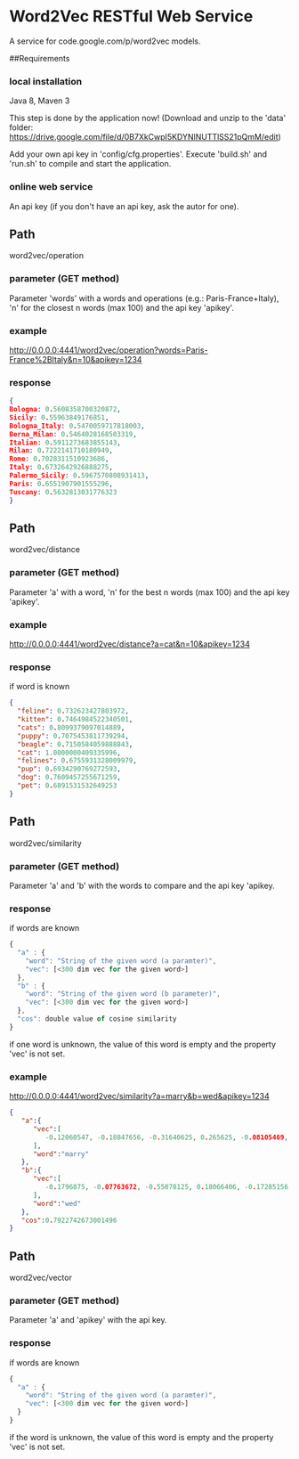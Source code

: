 # Word2Vec RESTful Web Service
A service for code.google.com/p/word2vec models.

##Requirements

### local installation
Java 8, Maven 3

This step is done by the application now!
(Download and unzip to the 'data' folder: https://drive.google.com/file/d/0B7XkCwpI5KDYNlNUTTlSS21pQmM/edit)

Add your own api key in 'config/cfg.properties'.
Execute 'build.sh' and 'run.sh' to compile and start the application.

### online web service
An api key (if you don't have an api key, ask the autor for one).

## Path
word2vec/operation

### parameter (GET method)
Parameter 'words' with a words and operations (e.g.: Paris-France+Italy), 'n' for the closest n words (max 100) and the api key 'apikey'.

### example
http://0.0.0.0:4441/word2vec/operation?words=Paris-France%2BItaly&n=10&apikey=1234

### response

```JSON
{
Bologna: 0.5608358700320872,
Sicily: 0.55963849176851,
Bologna_Italy: 0.5470059717818003,
Berna_Milan: 0.5464028168503319,
Italian: 0.5911273683855143,
Milan: 0.7222141710180949,
Rome: 0.7028311510923686,
Italy: 0.6732642926888275,
Palermo_Sicily: 0.5967570808931413,
Paris: 0.6551907901555296,
Tuscany: 0.5632813031776323
}
```

## Path
word2vec/distance

### parameter (GET method)
Parameter 'a' with a word, 'n' for the best n words (max 100) and the api key 'apikey'.

### example
http://0.0.0.0:4441/word2vec/distance?a=cat&n=10&apikey=1234

### response
if word is known
```JSON
{
  "feline": 0.732623427803972,
  "kitten": 0.7464984522340501,
  "cats": 0.8099379097014889,
  "puppy": 0.7075453811739294,
  "beagle": 0.7150584059888843,
  "cat": 1.0000000409335996,
  "felines": 0.6755931328009979,
  "pup": 0.6934290769272593,
  "dog": 0.7609457255671259,
  "pet": 0.6891531532649253
}
```

## Path
word2vec/similarity

### parameter (GET method)
Parameter 'a' and 'b' with the words to compare and the api key 'apikey.

### response
if words are known
```javascript
{
  "a" : {
    "word": "String of the given word (a paramter)",
    "vec": [<300 dim vec for the given word>]
  },
  "b" : {
    "word": "String of the given word (b parameter)",
    "vec": [<300 dim vec for the given word>]
  },
  "cos": double value of cosine similarity
}
```
if one word is unknown, the value of this word is empty and the property 'vec' is not set.

### example
http://0.0.0.0:4441/word2vec/similarity?a=marry&b=wed&apikey=1234

```JSON
{  
   "a":{  
      "vec":[  
         -0.12060547, -0.18847656, -0.31640625, 0.265625, -0.08105469, 0.14355469, 0.15917969, -0.29492188, 0.022094727, 0.107910156, 0.064941406, -0.041992188, -0.5234375, 0.20019531, -0.03491211, 0.125, 0.2734375, 0.061279297, -0.21679688, -0.10107422, -0.01965332, -0.015991211, 0.40234375, -0.15234375, 0.22558594, -0.17773438, -0.16210938, 0.020507812, -0.032226562, -0.19140625, 0.2265625, 0.1640625, -0.13085938, 0.028076172, -0.2109375, -0.12695312, 0.36328125, 0.017089844, -0.072265625, 0.27539062, 0.0040893555, 0.36132812, 0.35546875, -0.19921875, 0.07421875, -0.14746094, -0.21289062, -0.088378906, -0.18847656, 0.34179688, 0.010437012, -0.027954102, 0.064453125, -0.114746094, -0.1796875, -0.29882812, -0.34765625, -0.31445312, -0.3359375, -0.13867188, 0.5390625, -0.2421875, -0.048828125, 0.2890625, -0.36328125, 0.16601562, 0.00982666, 0.044677734, 0.19238281, 0.28515625, -0.076660156, 0.18261719, -0.041259766, 0.22070312, -0.006866455, 0.16992188, -0.359375, 0.044189453, 0.20703125, 0.39648438, -0.08935547, 0.26367188, -0.029907227, 0.25976562, 0.09375, 0.005279541, 0.1796875, 0.021240234, 0.2109375, 0.064941406, 0.09423828, -0.037597656, -0.36914062, 0.016235352, 0.12792969, 0.06738281, 0.29101562, -0.12890625, 0.056396484, -0.0018920898, -0.31835938, -0.122558594, 0.24023438, 0.002319336, 0.24414062, -0.45507812, -0.036132812, 0.03930664, -0.083496094, 0.12792969, 0.07861328, 0.010253906, 0.07861328, 0.011413574, 0.21777344, -0.29492188, 0.2890625, -0.068359375, 0.17578125, -0.041503906, 0.26953125, 0.24902344, 0.033935547, 0.24316406, 0.13964844, -0.48632812, 0.12597656, -0.04272461, -0.10644531, 0.023925781, 0.0046691895, 0.076171875, -0.04272461, 0.13476562, 0.23828125, 0.103027344, -0.037353516, 0.08886719, 0.13085938, 0.033447266, -0.103027344, 0.033203125, -0.296875, 0.1484375, -0.18652344, 0.08496094, -0.052978516, 0.01574707, -0.14160156, -0.08251953, 0.30859375, -0.0234375, 0.037597656, -0.034179688, -0.16796875, -0.23242188, -0.23144531, -0.31640625, 0.23144531, -0.48242188, -0.18457031, 0.078125, 0.34375, 0.15722656, -0.17773438, -0.46679688, 0.40429688, -0.14941406, -0.34570312, 0.04296875, -0.25976562, -0.3515625, -0.06298828, -0.068359375, 0.10595703, 0.0703125, 0.4140625, 0.10205078, -0.11767578, -0.08496094, -0.27148438, -0.21191406, -0.037109375, -0.091796875, 0.33203125, -0.12158203, -0.05834961, -0.026611328, 0.110839844, 0.122558594, 0.30664062, 0.1015625, 0.012634277, 0.3515625, 0.4375, 0.40820312, 0.06982422, 0.01965332, -0.09033203, 0.032958984, -0.11621094, 0.08886719, -0.018066406, -0.12695312, -0.13769531, 0.035888672, 0.06298828, 0.20703125, 0.21582031, -0.1640625, -0.19238281, 0.2890625, 0.31445312, -0.21972656, -0.07128906, -0.10205078, 0.12011719, 0.057861328, 0.20605469, 0.11035156, -0.15429688, 0.006958008, 0.27539062, -0.059570312, 0.28320312, -0.20019531, 0.1796875, -0.056152344, -0.21484375, 0.053955078, 0.13671875, -0.115722656, -0.14746094, -0.099609375, 0.41992188, 0.057617188, -0.359375, -0.30664062, -0.20117188, 0.24414062, -0.29492188, 0.09082031, 0.032958984, 0.25, 0.06738281, -0.08300781, -0.016113281, -0.25585938, 0.026733398, -0.087402344, 0.09765625, 0.19726562, 0.07324219, 0.19238281, 0.12207031, 0.103515625, -0.140625, -0.14941406, -0.05102539, 0.0119018555, 0.07763672, -0.27734375, -0.09716797, 0.06738281, 0.15820312, 0.078125, -0.24609375, -0.12792969, 0.048583984, 0.080566406, 0.13867188, 0.03100586, -0.19726562, 0.15917969, 0.16601562, -0.16503906, -0.26171875, -0.08203125, -0.2578125, -0.08203125, 0.15722656, -0.19824219, -0.0023345947, -0.001701355, 0.27539062, -0.029296875, 0.0013961792, -0.26171875, -0.087402344, 0.23242188, 0.3046875, 0.36914062, -0.3984375, -0.11328125, 0.07373047, 0.33007812, 0.009216309, -0.06640625, 0.3046875, 0.10107422
      ],
      "word":"marry"
   },
   "b":{  
      "vec":[  
         -0.1796875, -0.07763672, -0.55078125, 0.18066406, -0.17285156, 0.025024414, 0.03564453, -0.5078125, -0.0071105957, 0.016601562, 0.09326172, -0.06738281, -0.51171875, 0.27734375, 0.0027770996, 0.15234375, 0.30664062, 0.34375, -0.068359375, 0.045410156, -0.02746582, 0.03100586, 0.042236328, -0.21386719, 0.41015625, -0.20117188, -0.025634766, -0.09716797, -0.24902344, -0.33007812, 0.13671875, 0.0859375, -0.17871094, -0.13574219, -0.12792969, -0.13476562, 0.32226562, 0.0390625, -0.14160156, 0.28710938, -0.12988281, 0.016601562, 0.29492188, -0.19335938, 0.15429688, -0.06591797, -0.296875, 0.1171875, -0.021240234, 0.52734375, 0.13085938, -0.047607422, 0.107910156, -0.11425781, -0.048828125, -0.25390625, -0.49609375, -0.44921875, -0.32226562, -0.13671875, 0.4140625, -0.13085938, -0.01965332, 0.07910156, -0.45703125, 0.2734375, -0.087402344, -0.10546875, 0.09667969, 0.018432617, -0.038085938, 0.051513672, -0.140625, 0.30273438, -0.23632812, 0.27734375, -0.23339844, -0.045166016, -0.34960938, 0.31835938, -0.009277344, 0.021728516, 0.0043029785, 0.34765625, 0.17480469, -0.13867188, -0.012634277, 0.091308594, 0.15234375, 0.045410156, 0.13378906, -0.17871094, -0.27539062, 0.1015625, -0.0033721924, 0.17578125, -0.04248047, -0.22265625, -0.079589844, -0.041748047, -0.15136719, 0.029907227, 0.28710938, -0.027832031, 0.3359375, -0.38085938, 0.0072021484, 0.051757812, 0.03173828, 0.051757812, 0.22851562, 0.40625, 0.22558594, 0.017822266, 0.15234375, -0.23535156, 0.27929688, -0.09375, 0.3203125, -0.12695312, 0.453125, 0.17382812, 0.20800781, 0.06933594, 0.35546875, -0.44335938, 0.18554688, -0.24414062, -0.18164062, 0.096191406, 0.056152344, 0.012023926, 0.25976562, 0.109375, 0.27929688, 0.20507812, -0.13574219, 0.09814453, 0.14648438, 0.18261719, -0.41796875, 0.064941406, -0.122558594, -0.01928711, -0.19921875, 0.12988281, -0.16308594, 0.123046875, -0.016357422, -0.050048828, 0.36523438, -0.10058594, -0.018432617, -0.20898438, 0.017089844, -0.19335938, -0.29296875, -0.46875, 0.29882812, -0.421875, -0.110839844, 0.29882812, 0.55859375, -0.072265625, -0.37695312, -0.44335938, 0.20410156, 0.033203125, -0.41992188, 0.15332031, -0.36914062, -0.46289062, -0.046875, 0.076660156, 0.07421875, 0.40625, 0.40234375, 0.13769531, -0.059326172, -0.103515625, -0.30078125, 0.052246094, 0.12988281, -0.13867188, 0.48632812, -0.11230469, 0.064941406, 0.004058838, 0.037109375, 0.087402344, 0.33984375, 0.26953125, -0.19726562, 0.32226562, 0.17480469, 0.5859375, 0.083496094, 0.25, -0.14746094, 0.12890625, 0.16503906, 0.026245117, 0.07714844, -0.08251953, 0.056152344, 0.021606445, 0.27539062, 0.19238281, 0.083496094, -0.16503906, -0.30078125, 0.39648438, 0.46875, -0.15234375, 0.005493164, -0.19824219, 0.1796875, -0.024291992, 0.23046875, 0.2578125, 0.039794922, -0.010070801, 0.10644531, 0.03881836, 0.23730469, -0.20996094, 0.14160156, 0.21972656, -0.22851562, 0.076171875, -0.11230469, -0.041259766, -0.0072021484, -0.26757812, 0.45703125, 0.26953125, -0.15917969, -0.33789062, -0.171875, 0.3203125, -0.25976562, 0.12890625, 0.008361816, 0.096191406, -0.055664062, 0.04321289, -0.115722656, -0.1328125, 0.23535156, -0.27929688, 0.010620117, 0.10546875, 0.10595703, 0.09423828, 0.018432617, 0.2109375, 0.013427734, -0.17871094, -0.19628906, 0.0077209473, -0.28515625, -0.17675781, 0.15722656, -0.14941406, 0.17285156, 0.115234375, -0.1328125, -0.032226562, -0.012023926, 0.1171875, 0.14746094, -0.06298828, -0.30273438, 0.20410156, 0.05810547, 0.034423828, -0.12158203, 0.21484375, -0.3359375, -0.021606445, -0.035888672, -0.017089844, 0.01928711, -0.037841797, 0.46289062, -0.25195312, -0.20410156, -0.28710938, -0.08984375, 0.25, 0.43359375, 0.14648438, -0.40429688, -0.044921875, 0.125, 0.13378906, -0.06640625, -0.06591797, 0.19824219, 0.09082031
      ],
      "word":"wed"
   },
   "cos":0.7922742673001496
}
```

## Path
word2vec/vector

### parameter (GET method)
Parameter 'a' and 'apikey' with the api key.

### response
if words are known
```javascript
{
  "a" : {
    "word": "String of the given word (a paramter)",
    "vec": [<300 dim vec for the given word>]
  }
}
```
if the word is unknown, the value of this word is empty and the property 'vec' is not set.
